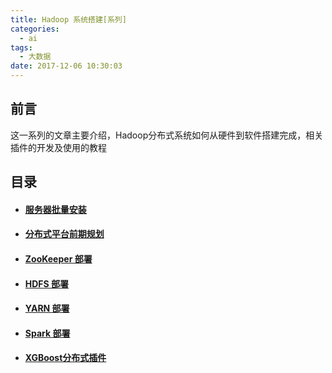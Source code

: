 ```yaml
---
title: Hadoop 系统搭建[系列]
categories:
  - ai
tags:
  - 大数据
date: 2017-12-06 10:30:03
---
```

## 前言

这一系列的文章主要介绍，Hadoop分布式系统如何从硬件到软件搭建完成，相关插件的开发及使用的教程

## 目录

- #### [服务器批量安装](/ai/hadoop-servers/)

- #### [分布式平台前期规划](/ai/hadoop-planning/)

- #### [ZooKeeper 部署](/ai/hadoop-zkp/)

<!--more-->

- #### [HDFS 部署](/ai/hadoop-dfs/)

- #### [YARN 部署](/ai/hadoop-yrn/)

- #### [Spark 部署](/ai/hadoop-spk/)

- #### [XGBoost分布式插件](/ai/hadoop-xgb/)

